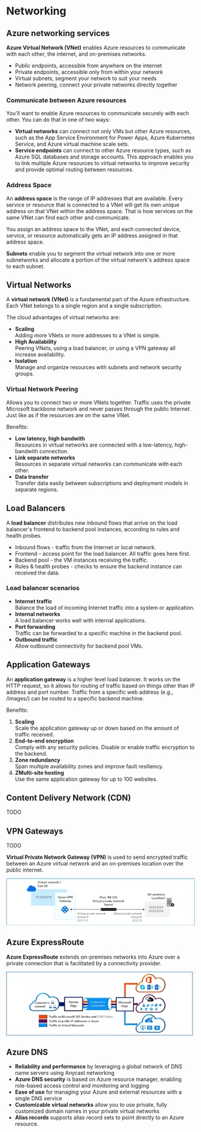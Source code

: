 # Networking

## Azure networking services
**Azure Virtual Network (VNet)** enables Azure resources to communicate with each other, the internet, and on-premises networks.

- Public endpoints, accessible from anywhere on the internet
- Private endpoints, accessible only from within your network
- Virtual subnets, segment your network to suit your needs
- Network peering, connect your private networks directly together

### Communicate between Azure resources
You'll want to enable Azure resources to communicate securely with each other. You can do that in one of two ways:

- **Virtual networks** can connect not only VMs but other Azure resources, such as the App Service Environment for Power Apps, Azure Kubernetes Service, and Azure virtual machine scale sets.
- **Service endpoints** can connect to other Azure resource types, such as Azure SQL databases and storage accounts. This approach enables you to link multiple Azure resources to virtual networks to improve security and provide optimal routing between resources.

### Address Space
An **address space** is the range of IP addresses that are available. Every service or resource that is connected to a VNet will get its own unique address on that VNet within the address space. That is how services on the same VNet can find each other and communicate.

You assign an address space to the VNet, and each connected device, service, or resource automatically gets an IP address assigned in that address space.

**Subnets** enable you to segment the virtual network into one or more subnetworks and allocate a portion of the virtual network's address space to each subnet.

## Virtual Networks
A **virtual network (VNet)** is a fundamental part of the Azure infrastructure. Each VNet belongs to a single region and a single subscription.

The cloud advantages of virtual networks are:
- **Scaling** \
Adding more VNets or more addresses to a VNet is simple.
- **High Availability** \
Peering VNets, using a load balancer, or using a VPN gateway all increase availability.
- **Isolation** \
Manage and organize resources with subnets and network security groups.

### Virtual Network Peering
Allows you to connect two or more VNets together. Traffic uses the private Microsoft backbone network and never passes through the public Internet. Just like as if the resources are on the same VNet.

Benefits:
- **Low latency, high bandwith** \
Resources in virtual networks are connected with a low-latency, high-bandwith connection.
- **Link separate networks** \
Resources in separate virtual networks can communicate with each other.
- **Data transfer** \
Transfer data easily between subscriptions and deployment models in separate regions.

## Load Balancers
A **load balancer** distributes new inbound flows that arrive on the load balancer's frontend to backend pool instances, according to rules and health probes.
- Inbound flows - traffic from the Internet or local network.
- Frontend - access point for the load balancer. All traffic goes here first.
- Backend pool - the VM instances receiving the traffic.
- Rules & health probes - checks to ensure the backend instance can received the data.

### Load balancer scenarios
- **Internet traffic** \
Balance the load of incoming Internet traffic into a system or application.
- **Internal networks** \
A load balancer works well with internal applications.
- **Port forwarding** \
Traffic can be forwarded to a specific machine in the backend pool.
- **Outbound traffic** \
Allow outbound connectivity for backend pool VMs.

## Application Gateways
An **application gateway** is a higher level load balancer. It works on the HTTP request, so it allows for routing of traffic based on things other than IP address and port number. Traffic from a specific web address (e.g., /images/) can be routed to a specific backend machine.

Benefits:
1. **Scaling** \
Scale the application gateway up or down based on the amount of traffic received.
1. **End-to-end encryption** \
Comply with any security policies. Disable or enable traffic encryption to the backend.
1. **Zone redundancy** \
Span multiple availability zones and improve fault resiliency.
1. **ZMulti-site hosting** \
Use the same application gateway for up to 100 websites.

## Content Delivery Network (CDN)
TODO

## VPN Gateways
TODO

**Virtual Private Network Gateway (VPN)** is used to send encrypted traffic between an Azure virtual network and an on-premises location over the public internet.

![Azure Virtual Private Network Gateway](../assets/az900/vpn-gateway.png "Virtual Private Network Gateway (VPN)")

## Azure ExpressRoute
**Azure ExpressRoute** extends on-premises networks into Azure over a private connection that is facilitated by a connectivity provider.

![Azure ExpressRoute](../assets/az900/azure-expressroute.png "Azure ExpressRoute")

## Azure DNS
- **Reliability and performance** by leveraging a global network of DNS name servers using Anycast networking
- **Azure DNS security** is based on Azure resource manager, enabling role-based access control and monitoring and logging
- **Ease of use** for managing your Azure and external resources with a single DNS service
- **Customizable virtual networks** allow you to use private, fully customized domain names in your private virtual networks
- **Alias records** supports alias record sets to point directly to an Azure resource.